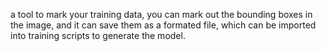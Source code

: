
a tool to mark your training data, you can mark out the bounding boxes in the image, and it can save them as a formated file, which can be imported into training scripts to generate the model.